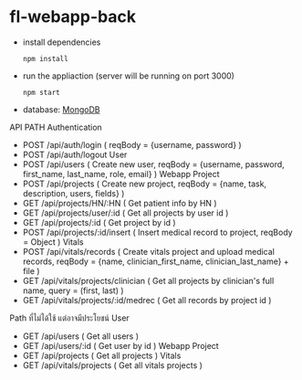 # fl-webapp-back
- install dependencies
   ```
   npm install
   ```
- run the appliaction (server will be running on port 3000)
  ```
  npm start
  ```
- database: [MongoDB](https://docs.mongodb.com/manual/installation/)

API PATH
Authentication
- POST /api/auth/login ( reqBody = {username, password} )
- POST /api/auth/logout 
User
- POST /api/users ( Create new user, reqBody = {username, password, first_name, last_name, role, email} )
Webapp Project
- POST /api/projects ( Create new project, reqBody = {name, task, description, users, fields} )
- GET /api/projects/HN/:HN ( Get patient info by HN )
- GET /api/projects/user/:id ( Get all projects by user id )
- GET /api/projects/:id ( Get project by id )
- POST /api/projects/:id/insert ( Insert medical record to project, reqBody = Object )
Vitals 
- POST /api/vitals/records ( Create vitals project and upload medical records, reqBody = {name, clinician_first_name, clinician_last_name} + file )
- GET /api/vitals/projects/clinician ( Get all projects by clinician's full name, query = (first, last) )
- GET /api/vitals/projects/:id/medrec ( Get all records by project id )

Path ที่ไม่ได้ใช้ แต่อาจมีประโยชน์
User
- GET /api/users ( Get all users )
- GET /api/users/:id ( Get user by id )
Webapp Project
- GET /api/projects ( Get all projects )
Vitals
- GET /api/vitals/projects ( Get all vitals projects )